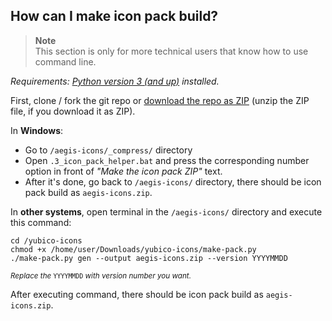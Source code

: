 ## How can I make icon pack build?

> **Note** \
> This section is only for more technical users that know how to use command line.

*Requirements: [Python version 3 (and up)](https://www.python.org/downloads/) installed.*

First, clone / fork the git repo or [download the repo as ZIP](https://github.com/aegis-icons/aegis-icons/archive/refs/heads/master.zip) (unzip the ZIP file, if you download it as ZIP).

In **Windows**: 
- Go to `/aegis-icons/_compress/` directory
- Open `.3_icon_pack_helper.bat` and press the corresponding number option in front of *"Make the icon pack ZIP"* text.
- After it's done, go back to `/aegis-icons/` directory, there should be icon pack build as `aegis-icons.zip`.

In **other systems**, open terminal in the `/aegis-icons/` directory and execute this command:

```
cd /yubico-icons
chmod +x /home/user/Downloads/yubico-icons/make-pack.py
./make-pack.py gen --output aegis-icons.zip --version YYYYMMDD
```
<sup><i>Replace the</i> <code>YYYYMMDD</code> <i>with version number you want.</i></sup>

After executing command, there should be icon pack build as `aegis-icons.zip`.
